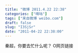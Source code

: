```yaml
---
title: "微博 2011.4.22 22:38"
categories: ["嘀咕"]
tags: ["来自微博 weibo.com"]
draft: false
slug: "I3SjSr"
date: "2011-04-22 22:38:00"
---
```


<p>秦超，你要去忙什么呢？ O网页链接 ​​​​</p>
